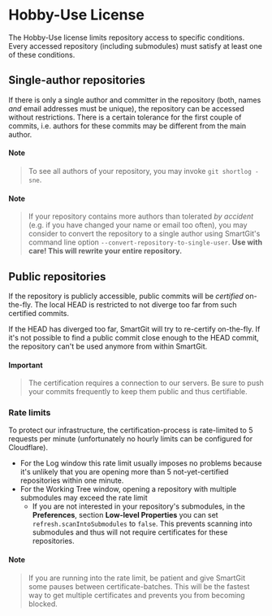 # Hobby-Use License

The Hobby-Use license limits repository access to specific conditions. Every accessed repository (including submodules) must satisfy at least one of these conditions.

## Single-author repositories

If there is only a single author and committer in the repository (both, names *and* email addresses must be unique), the repository can be accessed without restrictions. There is a certain tolerance for the first couple of commits, i.e. authors for these commits may be different from the main author.

#### Note
> To see all authors of your repository, you may invoke `git shortlog -sne`.

#### Note
> If your repository contains more authors than tolerated *by accident* (e.g. if you have changed your name or email too often), you may consider to convert the repository to a single author using SmartGit's command line option `--convert-repository-to-single-user`. **Use with care! This will rewrite your entire repository.**

## Public repositories

If the repository is publicly accessible, public commits will be *certified* on-the-fly. The local HEAD is restricted to not diverge too far from such certified commits.

If the HEAD has diverged too far, SmartGit will try to re-certify on-the-fly. If it's not possible to find a public commit close enough to the HEAD commit, the repository can't be used anymore from within SmartGit.

#### Important
> The certification requires a connection to our servers. Be sure to push your commits frequently to keep them public and thus certifiable.

### Rate limits

To protect our infrastructure, the certification-process is rate-limited to 5 requests per minute (unfortunately no hourly limits can be configured for Cloudflare).
* For the Log window this rate limit usually imposes no problems because it's unlikely that you are opening more than 5 not-yet-certified repositories within one minute.
* For the Working Tree window, opening a repository with multiple submodules may exceed the rate limit
  * If you are not interested in your repository's submodules, in the **Preferences**, section **Low-level Properties** you can set `refresh.scanIntoSubmodules` to `false`. This prevents scanning into submodules and thus will not require certificates for these repositories.


#### Note
>
>If you are running into the rate limit, be patient and give SmartGit some pauses between certificate-batches. This will be the fastest way to get multiple certificates and prevents you from becoming blocked.
